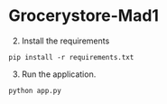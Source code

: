 # Grocerystore-Mad1


2. Install the requirements 
 
```
pip install -r requirements.txt

```

3. Run the application. 

```
python app.py
```
